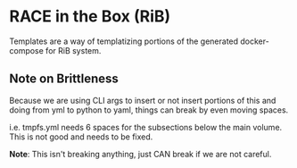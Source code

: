 # RACE in the Box (RiB)

Templates are a way of templatizing portions of the generated docker-compose for RiB system.

## Note on Brittleness

Because we are using CLI args to insert or not insert portions of this and doing from yml to python to yaml, things can break by even moving spaces.

i.e. tmpfs.yml needs 6 spaces for the subsections below the main volume. This is not good and needs to be fixed.

**Note**: This isn't breaking anything, just CAN break if we are not careful.
